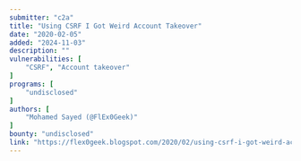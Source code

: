 ```yaml
---
submitter: "c2a"
title: "Using CSRF I Got Weird Account Takeover"
date: "2020-02-05"
added: "2024-11-03"
description: ""
vulnerabilities: [
    "CSRF", "Account takeover"
]
programs: [
    "undisclosed"
]
authors: [
    "Mohamed Sayed (@FlEx0Geek)"
]
bounty: "undisclosed"
link: "https://flex0geek.blogspot.com/2020/02/using-csrf-i-got-weird-account-takeover.html"
---
```





